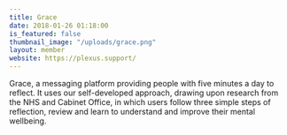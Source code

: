 ```yaml
---
title: Grace
date: 2018-01-26 01:18:00 
is_featured: false
thumbnail_image: "/uploads/grace.png"
layout: member
website: https://plexus.support/
---
```


Grace, a messaging platform providing people with five minutes a day to reflect. It uses our self-developed approach, drawing upon research from the NHS and Cabinet Office, in which users follow three simple steps of reflection, review and learn to understand and improve their mental wellbeing.